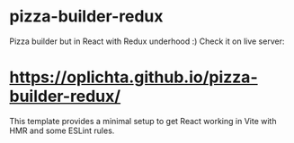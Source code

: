 # pizza-builder-redux

Pizza builder but in React with Redux underhood :) 
Check it on live server: 
# https://oplichta.github.io/pizza-builder-redux/

This template provides a minimal setup to get React working in Vite with HMR and some ESLint rules.


